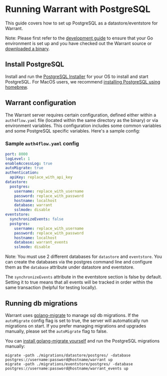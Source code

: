 # Running Warrant with PostgreSQL

This guide covers how to set up PostgreSQL as a datastore/eventstore for Warrant.

Note: Please first refer to the [development guide](/development.md) to ensure that your Go environment is set up and you have checked out the Warrant source or [downloaded a binary](https://github.com/auth4flow/auth4flow-core/releases).

## Install PostgreSQL

Install and run the [PostgreSQL Installer](https://www.postgresql.org/download/) for your OS to install and start PostgreSQL. For MacOS users, we recommend [installing PostgreSQL using homebrew](https://formulae.brew.sh/formula/postgresql@14).

## Warrant configuration

The Warrant server requires certain configuration, defined either within a `auth4flow.yaml` file (located within the same directory as the binary) or via environment variables. This configuration includes some common variables and some PostgreSQL specific variables. Here's a sample config:

### Sample `auth4flow.yaml` config

```yaml
port: 8000
logLevel: 1
enableAccessLog: true
autoMigrate: true
authentication:
  apiKey: replace_with_api_key
datastore:
  postgres:
    username: replace_with_username
    password: replace_with_password
    hostname: localhost
    database: warrant
    sslmode: disable
eventstore:
  synchronizeEvents: false
  postgres:
    username: replace_with_username
    password: replace_with_password
    hostname: localhost
    database: warrant_events
    sslmode: disable
```

Note: You must use 2 different databases for `datastore` and `eventstore`. You can create the databases via the postgres command line and configure them as the `database` attribute under datastore and eventstore.

The `synchronizeEvents` attribute in the eventstore section is false by default. Setting it to true means that all events will be tracked in order within the same transaction (helpful for testing locally).

## Running db migrations

Warrant uses [golang-migrate](https://github.com/golang-migrate/migrate) to manage sql db migrations. If the `autoMigrate` config flag is set to true, the server will automatically run migrations on start. If you prefer managing migrations and upgrades manually, please set the `autoMigrate` flag to false.

You can [install golang-migrate yourself](https://github.com/golang-migrate/migrate/tree/master/cmd/migrate) and run the PostgreSQL migrations manually:

```shell
migrate -path ./migrations/datastore/postgres/ -database postgres://username:password@hostname/warrant up
migrate -path ./migrations/eventstore/postgres/ -database postgres://username:password@hostname/warrant_events up
```
